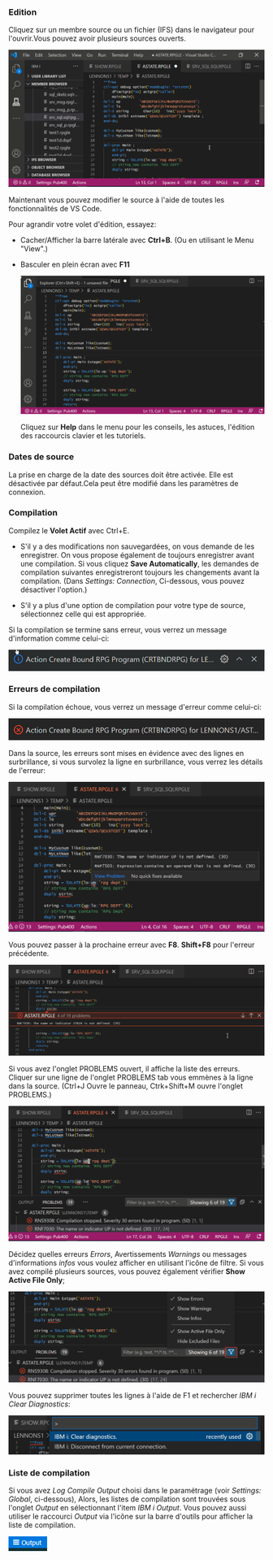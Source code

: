 
### Edition

Cliquez sur un membre source ou un fichier (IFS) dans le navigateur pour l'ouvrir.Vous pouvez avoir plusieurs sources ouverts.

 ![Editing example](../../assets/EditComp-01.png)

Maintenant vous pouvez modifier le source à l'aide de toutes les fonctionnalités de VS Code.

Pour agrandir votre volet d'édition, essayez:

- Cacher/Afficher la barre latérale avec **Ctrl+B**. (Ou en utilisant le Menu "View".)
- Basculer en plein écran avec **F11**
  
  ![Editing max space](../../assets/EditComp-02.png)

  Cliquez sur **Help** dans le menu pour les conseils, les astuces, l'édition des raccourcis clavier et les tutoriels.

### Dates de source

La prise en charge de la date des sources doit être activée. Elle est désactivée par défaut.Cela peut être modifié dans les paramètres de connexion. 

### Compilation

Compilez le **Volet Actif** avec Ctrl+E.

- S'il y a des modifications non sauvegardées, on vous demande de les enregistrer. On vous propose également de toujours enregistrer avant une compilation.
Si vous cliquez **Save Automatically**, les demandes de compilation suivantes enregistreront toujours les changements avant la compilation. (Dans *Settings: Connection*, Ci-dessous, vous pouvez désactiver l'option.)

- S'il y a plus d'une option de compilation pour votre type de source, sélectionnez celle qui est appropriée.

Si la compilation se termine sans erreur, vous verrez un message d'information comme celui-ci:

![Compile successful](../../assets/EditComp-03.png)

### Erreurs de compilation

Si la compilation échoue, vous verrez un message d'erreur comme celui-ci:

![Complile failed](../../assets/EditComp-04.png)

Dans la source, les erreurs sont mises en évidence avec des lignes en surbrillance, si vous survolez la ligne en surbrillance, vous verrez les détails de l'erreur:

![Squiggly errors](../../assets/EditComp-05.png)

Vous pouvez passer à la prochaine erreur avec **F8**.  **Shift+F8** pour l'erreur précédente.

![F8 next error](../../assets/EditComp-05A.png)

Si vous avez l'onglet PROBLEMS ouvert, il affiche la liste des erreurs. Cliquer sur une ligne de l'onglet PROBLEMS tab vous emmènes à la ligne dans la source. (Ctrl+J Ouvre le panneau, Ctrk+Shift+M ouvre l'onglet PROBLEMS.)

![Problems tab](../../assets/EditComp-06.png)

Décidez quelles erreurs *Errors*, Avertissements *Warnings* ou messages d'informations *infos* vous voulez afficher en utilisant l'icône de filtre. Si vous avez compilé plusieurs sources, vous pouvez également vérifier **Show Active File Only**;

![Errors filter](../../assets/EditComp-07.png)

Vous pouvez supprimer toutes les lignes à l'aide de F1 et rechercher *IBM i Clear Diagnostics*:

![Clear diagnostics](../../assets/EditComp-08.png)

### Liste de compilation

Si vous avez *Log Compile Output* choisi dans le paramétrage (voir *Settings: Global*, ci-dessous), Alors, les listes de compilation sont trouvées sous l'onglet *Output* en sélectionnant l'item *IBM i Output*.  Vous pouvez aussi utiliser le raccourci *Output* via l'icône sur la barre d'outils pour afficher la liste de compilation.

![Output button](../../assets/EditComp-09.png)
